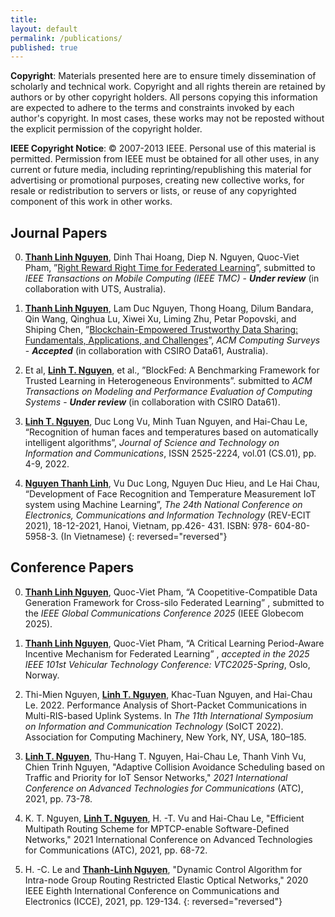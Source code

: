 ```yaml
---
title:
layout: default
permalink: /publications/
published: true
---
```


**Copyright**: Materials presented here are to ensure timely dissemination of scholarly and technical work. Copyright and all rights therein are retained by authors or by other copyright holders. All persons copying this information are expected to adhere to the terms and constraints invoked by each author's copyright. In most cases, these works may not be reposted without the explicit permission of the copyright holder.

**IEEE Copyright Notice**: © 2007-2013 IEEE. Personal use of this material is permitted. Permission from IEEE must be obtained for all other uses, in any current or future media, including reprinting/republishing this material for advertising or promotional purposes, creating new collective works, for resale or redistribution to servers or lists, or reuse of any copyrighted component of this work in other works.

## Journal Papers

0. <ins>**Thanh Linh Nguyen**</ins>, Dinh Thai Hoang, Diep N. Nguyen, Quoc-Viet Pham, ”<a href="https://arxiv.org/abs/2503.07869#:~:text=By%20providing%20the%20right%20reward,more%20economically%20effective%20than%20benchmarks.">Right Reward Right Time for Federated Learning</a>”, submitted to *IEEE Transactions on Mobile Computing (IEEE TMC)* - ***Under review*** (in collaboration with UTS, Australia).

0. <ins>**Thanh Linh Nguyen**</ins>, Lam Duc Nguyen, Thong Hoang, Dilum Bandara, Qin Wang, Qinghua Lu, Xiwei Xu, Liming Zhu, Petar Popovski, and Shiping Chen, ”<a href="https://dl.acm.org/doi/10.1145/3718082">Blockchain-Empowered Trustworthy Data Sharing: Fundamentals, Applications, and Challenges</a>”, *ACM Computing Surveys* - ***Accepted*** (in collaboration with CSIRO Data61, Australia).

0. Et al, <ins>**Linh T. Nguyen**</ins>, et al., ”BlockFed: A Benchmarking Framework for Trusted Learning in Heterogeneous Environments”. submitted to *ACM Transactions on Modeling and Performance Evaluation of Computing Systems* - ***Under review*** (in collaboration with CSIRO Data61).

0. <ins>**Linh T. Nguyen**</ins>, Duc Long Vu, Minh Tuan Nguyen, and Hai-Chau Le, “Recognition of human faces and temperatures based on automatically intelligent algorithms”, *Journal of Science and Technology on Information and Communications*, ISSN 2525-2224, vol.01 (CS.01), pp. 4-9, 2022.

0. <ins>**Nguyen Thanh Linh**</ins>, Vu Duc Long, Nguyen Duc Hieu, and Le Hai Chau, “Development of Face Recognition and Temperature Measurement IoT system using Machine Learning”, *The 24th National Conference on Electronics, Communications and Information Technology* (REV-ECIT 2021), 18-12-2021, Hanoi, Vietnam, pp.426- 431. ISBN: 978- 604-80-5958-3. (In Vietnamese)
{: reversed="reversed"}

## Conference Papers

0. <ins>**Thanh Linh Nguyen**</ins>, Quoc-Viet Pham, “A Coopetitive-Compatible Data Generation Framework for Cross-silo Federated Learning” , submitted to the *IEEE Global Communications Conference 2025* (IEEE Globecom 2025).

0. <ins>**Thanh Linh Nguyen**</ins>, Quoc-Viet Pham, “A Critical Learning Period-Aware Incentive Mechanism for Federated Learning” , *accepted in the 2025 IEEE 101st Vehicular Technology Conference: VTC2025-Spring*, Oslo, Norway.

0. Thi-Mien Nguyen, <ins>**Linh T. Nguyen**</ins>, Khac-Tuan Nguyen, and Hai-Chau Le. 2022. Performance Analysis of Short-Packet Communications in Multi-RIS-based Uplink Systems. In *The 11th International Symposium on Information and Communication Technology* (SoICT 2022). Association for Computing Machinery, New York, NY, USA, 180–185.

0. <ins>**Linh T. Nguyen**</ins>, Thu-Hang T. Nguyen, Hai-Chau Le, Thanh Vinh Vu, Chien Trinh Nguyen, "Adaptive Collision Avoidance Scheduling based on Traffic and Priority for IoT Sensor Networks," *2021 International Conference on Advanced Technologies for Communications* (ATC), 2021, pp. 73-78.

0. K. T. Nguyen, <ins>**Linh T. Nguyen**</ins>, H. -T. Vu and Hai-Chau Le, "Efficient Multipath Routing Scheme for MPTCP-enable Software-Defined Networks," 2021 International Conference on Advanced Technologies for Communications (ATC), 2021, pp. 68-72.

0. H. -C. Le and <ins>**Thanh-Linh Nguyen**</ins>, "Dynamic Control Algorithm for Intra-node Group Routing Restricted Elastic Optical Networks," 2020 IEEE Eighth International Conference on Communications and Electronics (ICCE), 2021, pp. 129-134.
{: reversed="reversed"}